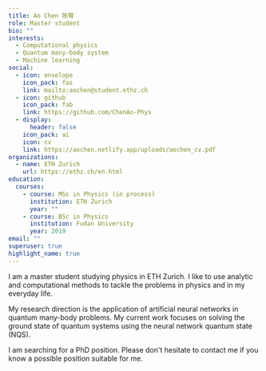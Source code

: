 ```yaml
---
title: Ao Chen 陈骜
role: Master student
bio: ""
interests:
  - Computational physics
  - Quantum many-body system
  - Machine learning
social:
  - icon: envelope
    icon_pack: fas
    link: mailto:aochen@student.ethz.ch
  - icon: github
    icon_pack: fab
    link: https://github.com/ChenAo-Phys
  - display:
      header: false
    icon_pack: ai
    icon: cv
    link: https://aochen.netlify.app/uploads/aochen_cv.pdf
organizations:
  - name: ETH Zurich
    url: https://ethz.ch/en.html
education:
  courses:
    - course: MSc in Physics (in process)
      institution: ETH Zurich
      year: ""
    - course: BSc in Physics
      institution: Fudan University
      year: 2019
email: ""
superuser: true
highlight_name: true
---
```

I am a master student studying physics in ETH Zurich. I like to use analytic and computational methods to tackle the problems in physics and in my everyday life.

My research direction is the application of artificial neural networks in quantum many-body problems. My current work focuses on solving the ground state of quantum systems using the neural network quantum state (NQS).

I am searching for a PhD position. Please don't hesitate to contact me if you know a possible position suitable for me.